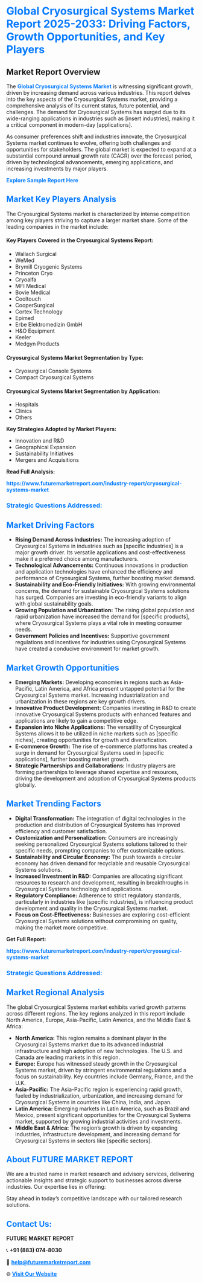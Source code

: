 <h1 style="color: #007BFF;">Global Cryosurgical Systems Market Report 2025-2033: Driving Factors, Growth Opportunities, and Key Players</h1>

<section id="overview">
<h2>Market Report Overview</h2>
<p>The <a href="https://www.futuremarketreport.com/industry-report/cryosurgical-systems-market" style="color: #007BFF; text-decoration: none;"><strong>Global Cryosurgical Systems Market</strong></a> is witnessing significant growth, driven by increasing demand across various industries. This report delves into the key aspects of the Cryosurgical Systems market, providing a comprehensive analysis of its current status, future potential, and challenges. The demand for Cryosurgical Systems has surged due to its wide-ranging applications in industries such as [insert industries], making it a critical component in modern-day [applications].</p>
<p>As consumer preferences shift and industries innovate, the Cryosurgical Systems market continues to evolve, offering both challenges and opportunities for stakeholders. The global market is expected to expand at a substantial compound annual growth rate (CAGR) over the forecast period, driven by technological advancements, emerging applications, and increasing investments by major players.</p>
</section>

<section id="overview">
<p><a href="https://www.futuremarketreport.com/request-sample/reportId=59556" style="color: #007BFF; text-decoration: none;"><strong>Explore Sample Report Here</strong></a></p>
</section>

<section id="key-players">
<h2 style="color: #007BFF;">Market Key Players Analysis</h2>
<p>The Cryosurgical Systems market is characterized by intense competition among key players striving to capture a larger market share. Some of the leading companies in the market include:</p>
<h4>Key Players Covered in the Cryosurgical Systems Report:</h4>
<ul><li>Wallach Surgical</li><li>WeMed</li><li>Brymill Cryogenic Systems</li><li>Princeton Cryo</li><li>Cryoalfa</li><li>MFI Medical</li><li>Bovie Medical</li><li>Cooltouch</li><li>CooperSurgical</li><li>Cortex Technology</li><li>Epimed</li><li>Erbe Elektromedizin GmbH</li><li>H&amp;O Equipment</li><li>Keeler</li><li>Medgyn Products</li></ul>
<h4>Cryosurgical Systems Market Segmentation by Type:</h4>
<ul><li>Cryosurgical Console Systems</li><li>Compact Cryosurgical Systems</li></ul>

<h4>Cryosurgical Systems Market Segmentation by Application:</h4>
<ul><li>Hospitals</li><li>Clinics</li><li>Others</li></ul>
<p><strong>Key Strategies Adopted by Market Players:</strong></p>
<ul>
<li>Innovation and R&D</li>
<li>Geographical Expansion</li>
<li>Sustainability Initiatives</li>
<li>Mergers and Acquisitions</li>
</ul>
</section>

<section>
<p><strong>Read Full Analysis: </strong></p><a href="https://www.futuremarketreport.com/industry-report/cryosurgical-systems-market" style="color: #007BFF; text-decoration: none;"><strong>https://www.futuremarketreport.com/industry-report/cryosurgical-systems-market</strong></a>
<h3 style="color: #007BFF;">Strategic Questions Addressed:</h3>
</section>

<section id="driving-factors">
<h2 style="color: #007BFF;">Market Driving Factors</h2>
<ul>
<li><strong>Rising Demand Across Industries:</strong> The increasing adoption of Cryosurgical Systems in industries such as [specific industries] is a major growth driver. Its versatile applications and cost-effectiveness make it a preferred choice among manufacturers.</li>
<li><strong>Technological Advancements:</strong> Continuous innovations in production and application technologies have enhanced the efficiency and performance of Cryosurgical Systems, further boosting market demand.</li>
<li><strong>Sustainability and Eco-Friendly Initiatives:</strong> With growing environmental concerns, the demand for sustainable Cryosurgical Systems solutions has surged. Companies are investing in eco-friendly variants to align with global sustainability goals.</li>
<li><strong>Growing Population and Urbanization:</strong> The rising global population and rapid urbanization have increased the demand for [specific products], where Cryosurgical Systems plays a vital role in meeting consumer needs.</li>
<li><strong>Government Policies and Incentives:</strong> Supportive government regulations and incentives for industries using Cryosurgical Systems have created a conducive environment for market growth.</li>
</ul>
</section>

<section id="growth-opportunities">
<h2 style="color: #007BFF;">Market Growth Opportunities</h2>
<ul>
<li><strong>Emerging Markets:</strong> Developing economies in regions such as Asia-Pacific, Latin America, and Africa present untapped potential for the Cryosurgical Systems market. Increasing industrialization and urbanization in these regions are key growth drivers.</li>
<li><strong>Innovative Product Development:</strong> Companies investing in R&D to create innovative Cryosurgical Systems products with enhanced features and applications are likely to gain a competitive edge.</li>
<li><strong>Expansion into Niche Applications:</strong> The versatility of Cryosurgical Systems allows it to be utilized in niche markets such as [specific niches], creating opportunities for growth and diversification.</li>
<li><strong>E-commerce Growth:</strong> The rise of e-commerce platforms has created a surge in demand for Cryosurgical Systems used in [specific applications], further boosting market growth.</li>
<li><strong>Strategic Partnerships and Collaborations:</strong> Industry players are forming partnerships to leverage shared expertise and resources, driving the development and adoption of Cryosurgical Systems products globally.</li>
</ul>
</section>

<section id="trending-factors">
<h2 style="color: #007BFF;">Market Trending Factors</h2>
<ul>
<li><strong>Digital Transformation:</strong> The integration of digital technologies in the production and distribution of Cryosurgical Systems has improved efficiency and customer satisfaction.</li>
<li><strong>Customization and Personalization:</strong> Consumers are increasingly seeking personalized Cryosurgical Systems solutions tailored to their specific needs, prompting companies to offer customizable options.</li>
<li><strong>Sustainability and Circular Economy:</strong> The push towards a circular economy has driven demand for recyclable and reusable Cryosurgical Systems solutions.</li>
<li><strong>Increased Investment in R&D:</strong> Companies are allocating significant resources to research and development, resulting in breakthroughs in Cryosurgical Systems technology and applications.</li>
<li><strong>Regulatory Compliance:</strong> Adherence to strict regulatory standards, particularly in industries like [specific industries], is influencing product development and quality in the Cryosurgical Systems market.</li>
<li><strong>Focus on Cost-Effectiveness:</strong> Businesses are exploring cost-efficient Cryosurgical Systems solutions without compromising on quality, making the market more competitive.</li>
</ul>
</section>

<section>
<p><strong>Get Full Report: </strong></p><a href="https://www.futuremarketreport.com/industry-report/cryosurgical-systems-market" style="color: #007BFF; text-decoration: none;"><strong>https://www.futuremarketreport.com/industry-report/cryosurgical-systems-market</strong></a>
<h3 style="color: #007BFF;">Strategic Questions Addressed:</h3>
</section>


<section id="regional-analysis">
<h2 style="color: #007BFF;">Market Regional Analysis</h2>
<p>The global Cryosurgical Systems market exhibits varied growth patterns across different regions. The key regions analyzed in this report include North America, Europe, Asia-Pacific, Latin America, and the Middle East & Africa:</p>
<ul>
<li><strong>North America:</strong> This region remains a dominant player in the Cryosurgical Systems market due to its advanced industrial infrastructure and high adoption of new technologies. The U.S. and Canada are leading markets in this region.</li>
<li><strong>Europe:</strong> Europe has witnessed steady growth in the Cryosurgical Systems market, driven by stringent environmental regulations and a focus on sustainability. Key countries include Germany, France, and the U.K.</li>
<li><strong>Asia-Pacific:</strong> The Asia-Pacific region is experiencing rapid growth, fueled by industrialization, urbanization, and increasing demand for Cryosurgical Systems in countries like China, India, and Japan.</li>
<li><strong>Latin America:</strong> Emerging markets in Latin America, such as Brazil and Mexico, present significant opportunities for the Cryosurgical Systems market, supported by growing industrial activities and investments.</li>
<li><strong>Middle East & Africa:</strong> The region’s growth is driven by expanding industries, infrastructure development, and increasing demand for Cryosurgical Systems in sectors like [specific sectors].</li>
</ul>
</section>

<footer>
<h2 style="color: #007BFF;">About FUTURE MARKET REPORT</h2>
<p>We are a trusted name in market research and advisory services, delivering actionable insights and strategic support to businesses across diverse industries. Our expertise lies in offering:</p>

<p>Stay ahead in today’s competitive landscape with our tailored research solutions.</p>

<h2 style="color: #007BFF;">Contact Us:</h2>
<p><strong>FUTURE MARKET REPORT</strong></p>
<p>📞 <strong>+91 (883) 074-8030</strong></p>
<p>📧 <strong><a href="mailto:help@futuremarketreport.com" style="color: #007BFF;">help@futuremarketreport.com</a></strong></p>
<p>🌐 <strong><a href="https://www.futuremarketreport.com/" style="color: #007BFF;">Visit Our Website</a></strong></p>
</footer>